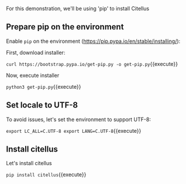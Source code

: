 For this demonstration, we'll be using 'pip' to install Citellus

## Prepare pip on the environment

Enable `pip` on the environment (<https://pip.pypa.io/en/stable/installing/>):


First, download installer:

`curl https://bootstrap.pypa.io/get-pip.py -o get-pip.py`{{execute}}

Now, execute installer

`python3 get-pip.py`{{execute}}

## Set locale to UTF-8

To avoid issues, let's set the environment to support UTF-8:

`export LC_ALL=C.UTF-8
export LANG=C.UTF-8`{{execute}}

## Install citellus

Let's install citellus

`pip install citellus`{{execute}}
